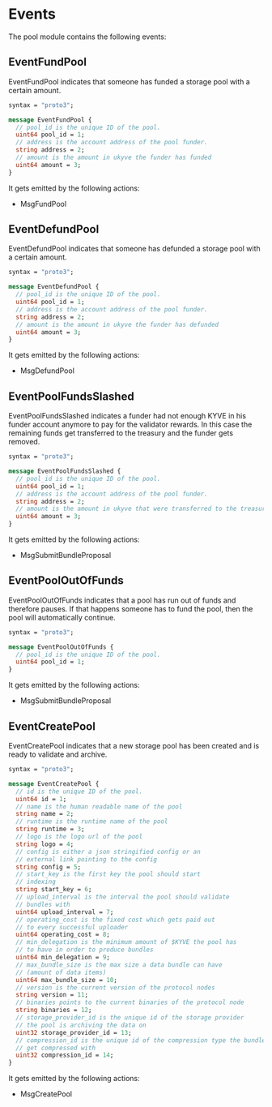 <!--
order: 6
-->

# Events

The pool module contains the following events:

## EventFundPool

EventFundPool indicates that someone has funded a storage pool with a certain amount.

```protobuf
syntax = "proto3";

message EventFundPool {
  // pool_id is the unique ID of the pool.
  uint64 pool_id = 1;
  // address is the account address of the pool funder.
  string address = 2;
  // amount is the amount in ukyve the funder has funded
  uint64 amount = 3;
}
```

It gets emitted by the following actions:

- MsgFundPool

## EventDefundPool

EventDefundPool indicates that someone has defunded a storage pool with a certain amount.

```protobuf
syntax = "proto3";

message EventDefundPool {
  // pool_id is the unique ID of the pool.
  uint64 pool_id = 1;
  // address is the account address of the pool funder.
  string address = 2;
  // amount is the amount in ukyve the funder has defunded
  uint64 amount = 3;
}
```

It gets emitted by the following actions:

- MsgDefundPool

## EventPoolFundsSlashed

EventPoolFundsSlashed indicates a funder had not enough KYVE in his funder account anymore to pay for the
validator rewards. In this case the remaining funds get transferred to the treasury and the funder gets
removed.

```protobuf
syntax = "proto3";

message EventPoolFundsSlashed {
  // pool_id is the unique ID of the pool.
  uint64 pool_id = 1;
  // address is the account address of the pool funder.
  string address = 2;
  // amount is the amount in ukyve that were transferred to the treasury.
  uint64 amount = 3;
}
```

It gets emitted by the following actions:

- MsgSubmitBundleProposal

## EventPoolOutOfFunds

EventPoolOutOfFunds indicates that a pool has run out of funds and therefore pauses. If that happens someone
has to fund the pool, then the pool will automatically continue.

```protobuf
syntax = "proto3";

message EventPoolOutOfFunds {
  // pool_id is the unique ID of the pool.
  uint64 pool_id = 1;
}
```

It gets emitted by the following actions:

- MsgSubmitBundleProposal

## EventCreatePool

EventCreatePool indicates that a new storage pool has been created and is ready to validate and archive.

```protobuf
syntax = "proto3";

message EventCreatePool {
  // id is the unique ID of the pool.
  uint64 id = 1;
  // name is the human readable name of the pool
  string name = 2;
  // runtime is the runtime name of the pool
  string runtime = 3;
  // logo is the logo url of the pool
  string logo = 4;
  // config is either a json stringified config or an
  // external link pointing to the config
  string config = 5;
  // start_key is the first key the pool should start
  // indexing
  string start_key = 6;
  // upload_interval is the interval the pool should validate
  // bundles with
  uint64 upload_interval = 7;
  // operating_cost is the fixed cost which gets paid out
  // to every successful uploader
  uint64 operating_cost = 8;
  // min_delegation is the minimum amount of $KYVE the pool has
  // to have in order to produce bundles
  uint64 min_delegation = 9;
  // max_bundle_size is the max size a data bundle can have
  // (amount of data items)
  uint64 max_bundle_size = 10;
  // version is the current version of the protocol nodes
  string version = 11;
  // binaries points to the current binaries of the protocol node
  string binaries = 12;
  // storage_provider_id is the unique id of the storage provider
  // the pool is archiving the data on
  uint32 storage_provider_id = 13;
  // compression_id is the unique id of the compression type the bundles
  // get compressed with
  uint32 compression_id = 14;
}
```

It gets emitted by the following actions:

- MsgCreatePool
